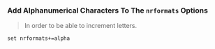 ### Add Alphanumerical Characters To The `nrformats` Options

> In order to be able to increment letters.

`set nrformats+=alpha`

###
